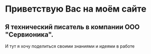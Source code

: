 # Приветствую Вас на моём сайте


## Я технический писатель в компании ООО "Сервионика". 
И тут я хочу поделиться своими знаниями и идеями в работе




